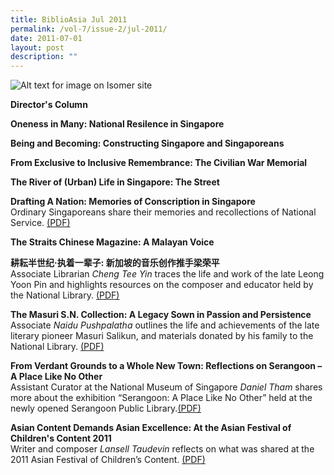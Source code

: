 ```yaml
---
title: BiblioAsia Jul 2011
permalink: /vol-7/issue-2/jul-2011/
date: 2011-07-01
layout: post
description: ""
---
```

![Alt text for image on Isomer site](/images/covers/ba7-2.jpg)

<a style="text-decoration: none; font-weight: bold;" href="/vol-7/issue-2/jul-2011/director-column/">Director's Column</a>

<a style="text-decoration: none; font-weight: bold;" href="/vol-7/issue-2/jul-2011/singapore-national-resilience-oneness/">Oneness in Many: National Resilence in Singapore</a><br>

<a style="text-decoration: none; font-weight: bold;" href="/vol-7/issue-2/jul-2011/singapore-singaporeans-constructing-becoming/">Being and Becoming: Constructing Singapore and Singaporeans</a><br>

<a style="text-decoration: none; font-weight: bold;" href="/vol-7/issue-2/jul-2011/civilian-war-memorial-remembrance/">From Exclusive to Inclusive Remembrance: The Civilian War Memorial</a><br>

<a style="text-decoration: none; font-weight: bold;" href="/vol-7/issue-2/jul-2011/singapore-river-urban-life/">The River of (Urban) Life in Singapore: The Street</a><br>

<a style="text-decoration: none; font-weight: bold;" href="/vol-7/issue-2/jul-2011/singapore-memories-nation/">Drafting A Nation: Memories of Conscription in Singapore</a><br>Ordinary Singaporeans share their memories and recollections of National Service. [(PDF)](/files/pdf/vol-7/issue-2/v7-issue2_DraftingNation.pdf)

<a style="text-decoration: none; font-weight: bold;" href="/vol-7/issue-2/jul-2011/straits-chinese-magazine-malayan/">The Straits Chinese Magazine: A Malayan Voice</a><br>

**耕耘半世纪·执着一辈子: 新加坡的音乐创作推手梁荣平**<br>
Associate Librarian *Cheng Tee Yin* traces the life and work of the late Leong Yoon Pin and highlights resources on the composer and educator held by the National Library. [(PDF)](/files/pdf/vol-7/issue-2/v7-issue2_Chinese.pdf)

<a style="text-decoration: none; font-weight: bold;" href="/vol-7/issue-2/jul-2011/masuri-legacy-passion-persistence/">The Masuri S.N. Collection: A Legacy Sown in Passion and Persistence</a><br>
Associate *Naidu Pushpalatha* outlines the life and achievements of the late literary pioneer Masuri Salikun, and materials donated by his family to the National Library. [(PDF)](/files/pdf/vol-7/issue-2/v7-issue2_MasuriSN.pdf)

<a style="text-decoration: none; font-weight: bold;" href="/vol-7/issue-2/jul-2011/serangoon-verdant-grounds-reflection/">From Verdant Grounds to a Whole New Town: Reflections on Serangoon – A Place Like No Other</a><br>
Assistant Curator at the National Museum of Singapore *Daniel Tham* shares more about the exhibition “Serangoon: A Place Like No Other” held at the newly opened Serangoon Public Library.[(PDF)](/files/pdf/vol-7/issue-2/v7-issue2_VerdantGrounds2.pdf)

<a style="text-decoration: none; font-weight: bold;" href="/vol-7/issue-2/jul-2011/children-asian-festival-excellence/">Asian Content Demands Asian Excellence: At the Asian Festival of Children's Content 2011
</a><br>
Writer and composer *Lansell Taudevin* reflects on what was shared at the 2011 Asian Festival of Children’s Content. [(PDF)](/files/pdf/vol-7/issue-2/v7-issue2_AsianExcellence.pdf)